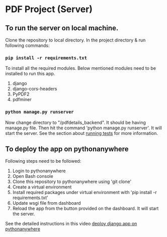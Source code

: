 # PDF Project (Server)

## To run the server on local machine.

Clone the repository to local directory. In the project directory & run following commands:

### `pip install -r requirements.txt`

To install all the required modules. Below mentioned modules need to be installed to run this app.
1. django
2. django-cors-headers
3. PyPDF2
4. pdfminer

### `python manage.py runserver`

Now change directory to "/pdfdetails_backend". It should be having manage.py file.
Then hit the command 'python manage.py runserver'.
It will start the server.
See the section about [running tests](https://facebook.github.io/create-react-app/docs/running-tests) for more information.

## To deploy the app on pythonanywhere
Following steps need to be followed:
1. Login to pythonanywhere
2. Open Bash console
3. Clone this repository to pythonanywhere using 'git clone'
4. Create a virtual environment
5. Install required packages under virtual environment with 'pip install -r requirements.txt'
6. Update wsgi file from dashboard
7. Reload the app from the button provided on the dashboard. It will start the server.

See the detailed instructions in this video [deploy django app on pythonanywhere](https://www.youtube.com/watch?v=Y4c4ickks2A&t=810s)




